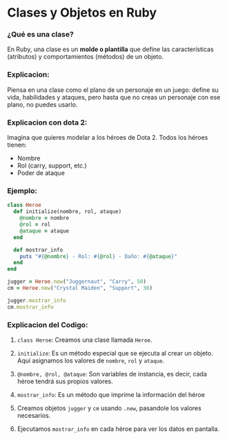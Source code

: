 # Clases y Objetos en Ruby

### ¿Qué es una clase?
En Ruby, una clase es un **molde o plantilla** que define las características (atributos) y comportamientos (métodos) de un objeto.

### Explicacion: 
Piensa en una clase como el plano de un personaje en un juego: define su vida, habilidades y ataques, pero hasta que no creas un personaje con ese plano, no puedes usarlo.

### Explicacion con dota 2:
Imagina que quieres modelar a los héroes de Dota 2. Todos los héroes tienen:

- Nombre
- Rol (carry, support, etc.)
- Poder de ataque

### Ejemplo: 
```ruby
class Heroe
  def initialize(nombre, rol, ataque)
    @nombre = nombre
    @rol = rol
    @ataque = ataque
  end

  def mostrar_info
    puts "#{@nombre} - Rol: #{@rol} - Daño: #{@ataque}"
  end
end

jugger = Heroe.new("Juggernaut", "Carry", 50)
cm = Heroe.new("Crystal Maiden", "Support", 30)

jugger.mostrar_info
cm.mostrar_info
```
### Explicacion del Codigo: 

1. ``class Heroe``: Creamos una clase llamada ``Heroe``.

2. ``initialize``: Es un método especial que se ejecuta al crear un objeto. Aquí asignamos los valores de ``nombre``, ``rol`` y ``ataque``.

3. ``@nombre, @rol, @ataque``: Son variables de instancia, es decir, cada héroe tendrá sus propios valores.

4. ``mostrar_info``: Es un método que imprime la información del héroe

5. Creamos objetos ``jugger`` y ``cm`` usando ``.new``, pasandole los valores necesarios.

6. Ejecutamos ``mostrar_info`` en cada héroe para ver los datos en pantalla.



